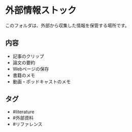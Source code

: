 # 外部情報ストック

このフォルダは、外部から収集した情報を保管する場所です。

## 内容
- 記事のクリップ
- 論文の要約
- Webページの保存
- 書籍のメモ
- 動画・ポッドキャストのメモ

## タグ
- #literature
- #外部資料
- #リファレンス